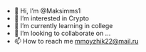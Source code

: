 - 👋 Hi, I’m @Maksimms1
- 👀 I’m interested in Crypto
- 🌱 I’m currently learning in college
- 💞️ I’m looking to collaborate on ...
- 📫 How to reach me mmoyzhik22@mail.ru

<!---
Maksimms1/Maksimms1 is a ✨ special ✨ repository because its `README.md` (this file) appears on your GitHub profile.
You can click the Preview link to take a look at your changes.
--->
